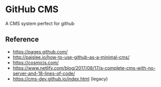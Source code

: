 # GitHub CMS

A CMS system perfect for github

## Reference
- https://pages.github.com/
- http://paislee.io/how-to-use-github-as-a-minimal-cms/
- https://cosmicjs.com/
- https://www.netlify.com/blog/2017/08/17/a-complete-cms-with-no-server-and-18-lines-of-code/
- https://cms-dev.github.io/index.html (legacy)
